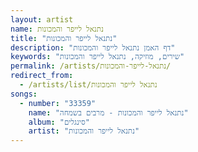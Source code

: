 ```yaml
---
layout: artist
name: נתנאל לייפר והמכונות
title: "נתנאל לייפר והמכונות"
description: "דף האמן נתנאל לייפר והמכונות"
keywords: "שירים, מוזיקה, נתנאל לייפר והמכונות"
permalink: /artists/נתנאל-לייפר-והמכונות/
redirect_from:
  - /artists/list/נתנאל לייפר והמכונות
songs:
  - number: "33359"
    name: "נתנאל לייפר והמכונות - מרבים בשמחה"
    album: "סינגלים"
    artist: "נתנאל לייפר והמכונות"
---
```

